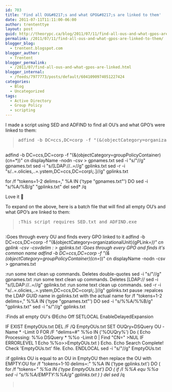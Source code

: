 ```yaml
---
id: 703
title: 'Find all OU&#8217;s and what GPO&#8217;s are linked to them'
date: 2011-07-11T11:11:00-06:00
author: trententtye
layout: post
guid: http://theorypc.ca/blog/2011/07/11/find-all-ous-and-what-gpos-are-linked-to-them/
permalink: /2011/07/11/find-all-ous-and-what-gpos-are-linked-to-them/
blogger_blog:
  - trentent.blogspot.com
blogger_author:
  - Trentent
blogger_permalink:
  - /2011/07/find-all-ous-and-what-gpos-are-linked.html
blogger_internal:
  - /feeds/7977773/posts/default/6041090974051227424
categories:
  - Blog
  - Uncategorized
tags:
  - Active Directory
  - Group Policy
  - scripting
---
```

I made a script using SED and ADFIND to find all OU&#8217;s and what GPO&#8217;s were linked to them:

> <pre class="lang:batch decode:true ">adfind -b DC=ccs,DC=corp -f "(&(objectCategory=organizationalUnit)(gPLink=*))" cn gplink -csv -csvdelim : &gt; gplinks.txt
adfind -b DC=ccs,DC=corp -f "(&(objectCategory=groupPolicyContainer)(cn=*))" cn displayName -nodn -csv &gt; gpnames.txt
sed -i "s/\"//g" gpnames.txt
sed -i "s/\[LDAP:\/\/..=//g" gplinks.txt
sed -r -i "s/..=.olicies,..=.ystem,DC=ccs,DC=corp\\;.\]//g" gplinks.txt

for /f "tokens=1-2 delims=," %A IN ('type "gpnames.txt"') DO sed -i "s/%A/%B/g" "gplinks.txt"
del sed* /q</pre>

Love it 🙂

To expand on the above, here is a batch file that will find all empty OU&#8217;s and what GPO&#8217;s are linked to them:

> <pre class="lang:batch decode:true ">:This script requires SED.txt and ADFIND.exe

:Goes through every OU and finds every GPO linked to it
adfind -b DC=ccs,DC=corp -f "(&(objectCategory=organizationalUnit)(gPLink=*))" cn gplink -csv -csvdelim : &gt; gplinks.txt
:Goes through every GPO and finds it's common name
adfind -b DC=ccs,DC=corp -f "(&(objectCategory=groupPolicyContainer)(cn=*))" cn displayName -nodn -csv &gt; gpnames.txt

:run some text clean up commands. Deletes double-quotes
sed -i "s/\"//g" gpnames.txt
:run some text clean up commands. Deletes [LDAP://
sed -i "s/\[LDAP:\/\/..=//g" gplinks.txt
:run some text clean up commands.
sed -r -i "s/..=.olicies,..=.ystem,DC=ccs,DC=corp\\;.\]//g" gplinks.txt
pause
:repalces the LDAP GUID name in gplinks.txt with the actual name
for /f "tokens=1-2 delims=," %%A IN ('type "gpnames.txt"') DO sed -i "s/%%A/%%B/g" "gplinks.txt"
sed -i "s/\"//g" gplinks.txt

:Finds all empty OU's
@Echo Off
SETLOCAL EnableDelayedExpansion

IF EXIST EmptyOUs.txt DEL /F /Q EmptyOUs.txt
SET OUQry=DSQuery OU -Name * -Limit 0
FOR /F "delims=#" %%o IN ('%OUQry%') Do (
Echo Processing: %%o
DSQuery * %%o -Limit 0 | Find "CN=" &gt;NUL
IF ERRORLEVEL 1 Echo %%o&gt;&gt;EmptyOUs.txt
)
Echo.
Echo Search Complete! Check 'EmptyOUs.txt' file.
Echo.
ENDLOCAL
sed -i "s/\"//g" EmptyOUs.txt


:if gplinks OU is equal to an OU in EmptyOU then replace the OU with EMPTY:OU
for /f "tokens=1-10 delims=:" %%A IN ('type gplinks.txt') DO (
for /f "tokens=*" %%a IN ('type EmptyOUs.txt') DO (
if /I %%A equ %%a sed -i "s/%%A/EMPTY:%%A/g" gplinks.txt
)
)
del sed* /q</pre>
> 
> &nbsp;

<!-- AddThis Advanced Settings generic via filter on the_content -->

<!-- AddThis Share Buttons generic via filter on the_content -->